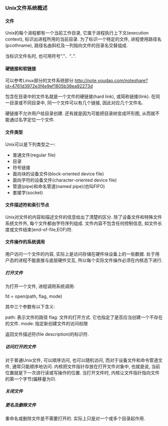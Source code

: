 
### Unix文件系统概述

#### 文件

Unix的每个进程都有一个当前工作目录, 它属于进程执行上下文(execution context), 标识出进程所用的当前目录. 为了标识一个特定的文件, 进程使用路径名(pcothname), 路径名由斜杠及一列指向文件的目录名交替组成. 

当标识文件名时, 也可用符号“.”、“..”. 

#### 硬链接和软链接

> 
可以参考Linux部分的文件系统部分
http://note.youdao.com/noteshare?id=4761d3972e3f4e9ef1805b38ea92273d

包含在目录中的文件名就是一个文件的硬链接(hard link), 或简称链接(link). 在同一目录或不同目录中, 同一个文件可以有几个链接, 因此对应几个文件名. 

硬链接不允许用户给目录创建. 还有就是因为可能把目录树变成环形图, 从而就不能通过名字定位一个文件. 

#### 文件类型

Unix可以是下列类型之一: 

- 普通文件(regular file)
- 目录
- 符号链接
- 面向块的设备文件(block-oriented device file)
- 面向字符的设备文件(character-oriented device file)
- 管道(pipe)和命名管道(named pipe)(也叫FIFO)
- 套接字(socket)

#### 文件描述符和索引节点

Unix对文件的内容和描述文件的信息给出了清楚的区分. 除了设备文件和特殊文件系统文件外, 每个文件都由字符序列组成. 文件内容不包含任何控制信息, 如文件长度或文件结束(end-of-file,EOF)符. 

#### 文件操作的系统调用

用户访问一个文件的内容, 实际上是访问存储在硬件块设备上的一些数据. 处于用户态的进程不能直接与底层硬件交互, 所以每个实际文件操作必须在内核态下进行. 

##### 打开文件

为打开一个文件, 进程调用系统调用: 

> 
fd = open(path, flag, mode)

其中三个参数有以下含义: 

path: 表示文件的路径
flag: 文件的打开方式. 它也指定了是否应当创建一个不存在的文件. 
mode: 指定新创建文件的访问权限

返回文件描述符(file description)的标识符. 

##### 访问打开的文件

对于普通Unix文件, 可以顺序访问, 也可以随机访问, 而对于设备文件和命令管道文件, 通常只能顺序地访问. 内核把文件指针存放在打开文件对象中, 也就是说, 当前位置就是下一次进行读或写操作的位置. 当打开文件时, 内核让文件指针指向文件的第一个字节(偏移量为0). 

##### 关闭文件

##### 更名及删除文件

重命名或删除文件是不需要打开的. 实际上只是对一个或多个目录起作用. 
